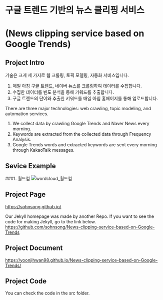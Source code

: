 # 구글 트렌드 기반의 뉴스 클리핑 서비스 
# (News clipping service based on Google Trends)

## Project Intro

기술은 크게 세 가지로 웹 크롤링, 토픽 모델링, 자동화 서비스입니다. 

1.	매일 아침 구글 트렌드, 네이버 뉴스를 크롤링하여 데이터를 수집합니다.
2.	수집한 데이터를 빈도 분석을 통해 키워드를 추출합니다. 
3.	구글 트렌드의 단어와 추출한 키워드를 매일 아침 홈페이지를 통해 업로드합니다. 

There are three major technologies: web crawling, topic modeling, and automation services.

1. We collect data by crawling Google Trends and Naver News every morning.
2. Keywords are extracted from the collected data through Frequency Analysis.
3. Google Trends words and extracted keywords are sent every morning through KakaoTalk messages.

## Sevice Example
###1. 월드컵
![wordcloud_월드컵](https://user-images.githubusercontent.com/80117196/206650921-f208cb0e-9a03-4979-a482-d2e48c53b323.png)

## Project Page
https://sohnsong.github.io/

Our Jekyll homepage was made by another Repo. If you want to see the code for making Jekyll, go to the link below.
https://github.com/sohnsong/News-clipping-service-based-on-Google-Trends

## Project Document

https://yoonjihwan98.github.io/News-clipping-service-based-on-Google-Trends/


## Project Code

You can check the code in the src folder.
